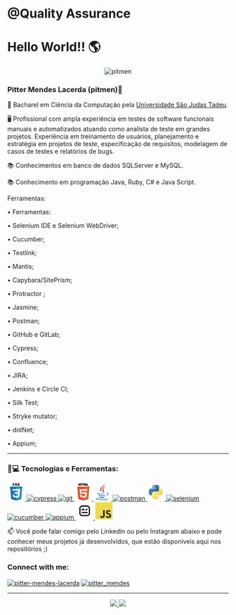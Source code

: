 <img align="right" width="200px" style="margin-top:-20px" src="">
<h1>  @Quality Assurance </h1>
<h1>  Hello World!! 🌎 </h1>

<p align="center"> <img src="https://komarev.com/ghpvc/?username=pitmen&label=Profile%20views&color=0e75b6&style=flat" alt="pitmen" /> </p>


### Pitter Mendes Lacerda (pitmen)👋

📖 Bacharel em Ciência da Computação pela [Universidade São Judas Tadeu](https://www.usjt.br/).

🖥️ Profissional com ampla experiência em testes de software funcionais manuais e automatizados atuando como analista de teste em grandes projetos. 
Experiência em treinamento de usuários, planejamento e estratégia em projetos de teste, especificação de requisitos, modelagem de casos de testes e relatórios de bugs. 

📚 Conhecimentos em banco de dados SQLServer e MySQL. 

📚 Conhecimento em programação Java, Ruby, C# e Java Script. 

Ferramentas:

 • Ferramentas:
 
 • Selenium IDE e Selenium WebDriver;
 
 • Cucumber;
 
 • Testlink;
 
 • Mantis;
 
 • Capybara/SitePrism;
 
 • Protractor ;
 
 • Jasmine;
 
 • Postman;
 
 • GitHub e GitLab;
 
 • Cypress;
 
 • Confluence;
 
 • JIRA;
 
 • Jenkins e Circle CI;
 
 • Silk Test;
 
 • Stryke mutator;
 
 • dotNet;
 
 • Appium;
 
 
******

### 🚀💻 Tecnologias e Ferramentas:

<img width="200px" align="right" src="">

<p align="left"> <a href="https://www.w3schools.com/css/" target="_blank" rel="noreferrer"> <img src="https://raw.githubusercontent.com/devicons/devicon/master/icons/css3/css3-original-wordmark.svg" alt="css3" width="40" height="40"/> </a> <a href="https://www.cypress.io" target="_blank" rel="noreferrer"> <img src="https://raw.githubusercontent.com/simple-icons/simple-icons/6e46ec1fc23b60c8fd0d2f2ff46db82e16dbd75f/icons/cypress.svg" alt="cypress" width="40" height="40"/> </a> <a href="https://git-scm.com/" target="_blank" rel="noreferrer"> <img src="https://www.vectorlogo.zone/logos/git-scm/git-scm-icon.svg" alt="git" width="40" height="40"/> </a> <a href="https://www.w3.org/html/" target="_blank" rel="noreferrer"> <img src="https://raw.githubusercontent.com/devicons/devicon/master/icons/html5/html5-original-wordmark.svg" alt="html5" width="40" height="40"/> </a> <a href="https://www.java.com" target="_blank" rel="noreferrer"> <img src="https://raw.githubusercontent.com/devicons/devicon/master/icons/java/java-original.svg" alt="java" width="40" height="40"/> </a> <a href="https://postman.com" target="_blank" rel="noreferrer"> <img src="https://www.vectorlogo.zone/logos/getpostman/getpostman-icon.svg" alt="postman" width="40" height="40"/> </a> <a href="https://www.python.org" target="_blank" rel="noreferrer"> <img src="https://raw.githubusercontent.com/devicons/devicon/master/icons/python/python-original.svg" alt="python" width="40" height="40"/> </a> <a href="https://www.selenium.dev" target="_blank" rel="noreferrer"> <img src="https://raw.githubusercontent.com/detain/svg-logos/780f25886640cef088af994181646db2f6b1a3f8/svg/selenium-logo.svg" alt="selenium" width="40" height="40"/> </a> <a href="https://cucumber.io" target="_blank" rel="noreferrer"> <img src="https://cdn.jsdelivr.net/gh/devicons/devicon/icons/cucumber/cucumber-plain.svg" alt="cucumber" width="40" height="40"/> </a> <a href="http://appium.io" target="_blank" rel="noreferrer"> <img src="https://raw.githubusercontent.com/openjs-foundation/artwork/ac43961d1157f973c54f210cf5e0c9c45e3d3f10/projects/appium/appium-logo-stacked-grayscale.svg" alt="appium" width="40" height="40"/> </a> <a href="https://robotframework.org" target="_blank" rel="noreferrer"> <img src="https://raw.githubusercontent.com/vscode-icons/vscode-icons/master/icons/file_type_robotframework.svg" alt="robot-framework" width="40" height="40"/> </a> <a href="https://developer.mozilla.org/en-US/docs/Web/JavaScript" target="_blank" rel="noreferrer"> <img src="https://raw.githubusercontent.com/devicons/devicon/master/icons/javascript/javascript-original.svg" alt="javascript" width="40" height="40"/> </a> </p>


📫 Você pode falar comigo pelo Linkedin ou pelo Instagram abaixo e pode conhecer meus projetos já desenvolvidos, que estão disponíveis aqui nos repositórios ;)


<h3 align="left">Connect with me:</h3>
<p align="left">
<a href="https://www.linkedin.com/in/pitter-mendes-lacerda" target="blank"><img align="center" src="https://raw.githubusercontent.com/rahuldkjain/github-profile-readme-generator/master/src/images/icons/Social/linked-in-alt.svg" alt="pitter-mendes-lacerda" height="30" width="40" /></a>
<a href="https://www.instagram.com/pitter_mendes" target="blank"><img align="center" src="https://raw.githubusercontent.com/rahuldkjain/github-profile-readme-generator/master/src/images/icons/Social/instagram.svg" alt="pitter_mendes" height="30" width="40" /></a>
</p>

******

<div align="center">
  <a href="https://github.com/mrk-qa">
  <img height="160px" display="flex" src="https://github-readme-stats-eight-theta.vercel.app/api?username=pitmen&show_icons=true&theme=algolia&include_all_commits=true&count_private=true"/>
  <img height="160px" display="flex" src="https://github-readme-stats-eight-theta.vercel.app/api/top-langs/?username=pitmen&layout=compact&langs_count=8&theme=algolia"/>
</div>

